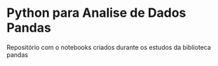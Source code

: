 # Python para Analise de Dados Pandas
Repositório com o notebooks criados durante os estudos da biblioteca pandas

